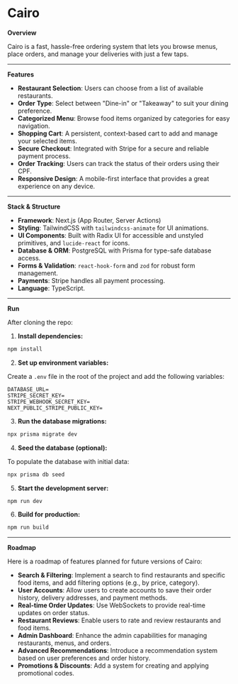 # Cairo

**Overview**

Cairo is a fast, hassle-free ordering system that lets you browse menus, place orders, and manage your deliveries  with just a few taps.

---

**Features**

- **Restaurant Selection**: Users can choose from a list of available restaurants.
- **Order Type**: Select between "Dine-in" or "Takeaway" to suit your dining preference.
- **Categorized Menu**: Browse food items organized by categories for easy navigation.
- **Shopping Cart**: A persistent, context-based cart to add and manage your selected items.
- **Secure Checkout**: Integrated with Stripe for a secure and reliable payment process.
- **Order Tracking**: Users can track the status of their orders using their CPF.
- **Responsive Design**: A mobile-first interface that provides a great experience on any device.

---

**Stack & Structure**

- **Framework**: Next.js (App Router, Server Actions)
- **Styling**: TailwindCSS with `tailwindcss-animate` for UI animations.
- **UI Components**: Built with Radix UI for accessible and unstyled primitives, and `lucide-react` for icons.
- **Database & ORM**: PostgreSQL with Prisma for type-safe database access.
- **Forms & Validation**: `react-hook-form` and `zod` for robust form management.
- **Payments**: Stripe handles all payment processing.
- **Language**: TypeScript.

---

**Run**

After cloning the repo:

1.  **Install dependencies:**

```bash
npm install
```

2.  **Set up environment variables:**

Create a `.env` file in the root of the project and add the following variables:

```env
DATABASE_URL=
STRIPE_SECRET_KEY=
STRIPE_WEBHOOK_SECRET_KEY=
NEXT_PUBLIC_STRIPE_PUBLIC_KEY=
```

3.  **Run the database migrations:**

```bash
npx prisma migrate dev
```

4.  **Seed the database (optional):**

To populate the database with initial data:

```bash
npx prisma db seed
```

5.  **Start the development server:**

```bash
npm run dev
```

6.  **Build for production:**

```bash
npm run build
```

---

**Roadmap**

Here is a roadmap of features planned for future versions of Cairo:

- **Search & Filtering**: Implement a search to find restaurants and specific food items, and add filtering options (e.g., by price, category).
- **User Accounts**: Allow users to create accounts to save their order history, delivery addresses, and payment methods.
- **Real-time Order Updates**: Use WebSockets to provide real-time updates on order status.
- **Restaurant Reviews**: Enable users to rate and review restaurants and food items.
- **Admin Dashboard**: Enhance the admin capabilities for managing restaurants, menus, and orders.
- **Advanced Recommendations**: Introduce a recommendation system based on user preferences and order history.
- **Promotions & Discounts**: Add a system for creating and applying promotional codes.

